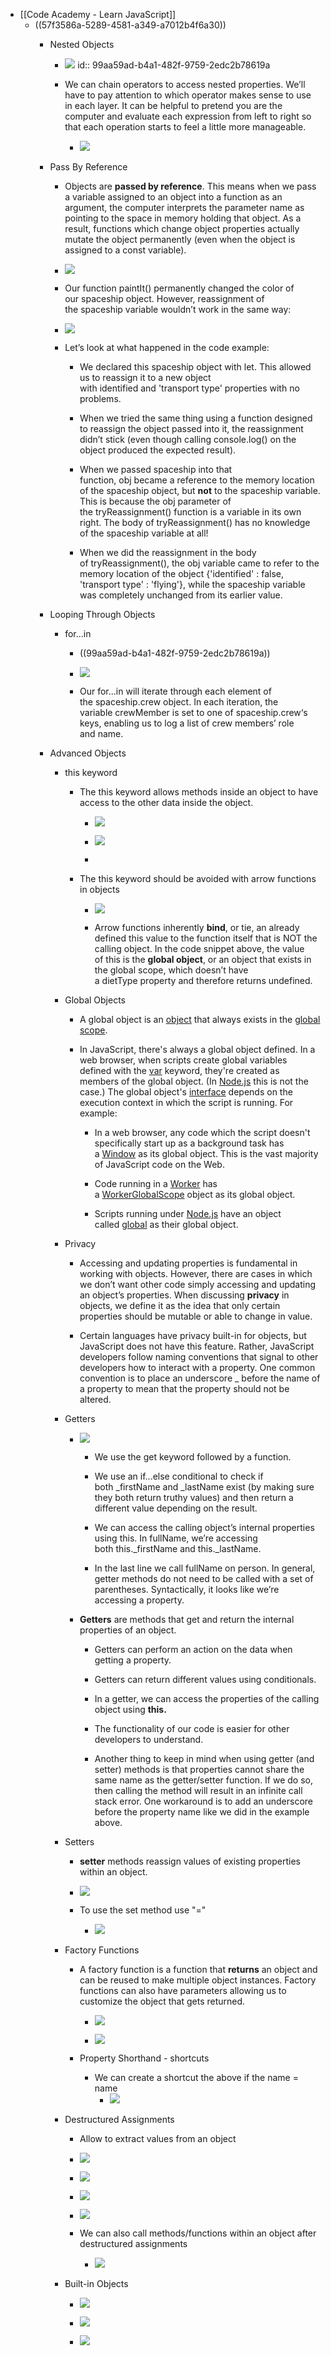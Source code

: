 - [[Code Academy - Learn JavaScript]]
	 - ((57f3586a-5289-4581-a349-a7012b4f6a30))
		 - Nested Objects
			 - ![](https://firebasestorage.googleapis.com/v0/b/firescript-577a2.appspot.com/o/imgs%2Fapp%2FReligion%2F4sT7xKkX3p.png?alt=media&token=fb5f457d-4067-4e42-bc68-33794dfd35e5)
id:: 99aa59ad-b4a1-482f-9759-2edc2b78619a

			 - We can chain operators to access nested properties. We’ll have to pay attention to which operator makes sense to use in each layer. It can be helpful to pretend you are the computer and evaluate each expression from left to right so that each operation starts to feel a little more manageable.
				 - ![](https://firebasestorage.googleapis.com/v0/b/firescript-577a2.appspot.com/o/imgs%2Fapp%2FReligion%2FlNfqGbr-1G.png?alt=media&token=a21d7de6-3603-4dda-b63b-b1ea838ff558)

		 - Pass By Reference
			 - Objects are __passed by reference__. This means when we pass a variable assigned to an object into a function as an argument, the computer interprets the parameter name as pointing to the space in memory holding that object. As a result, functions which change object properties actually mutate the object permanently (even when the object is assigned to a const variable).

			 - ![](https://firebasestorage.googleapis.com/v0/b/firescript-577a2.appspot.com/o/imgs%2Fapp%2FReligion%2F8mCsZkByYg.png?alt=media&token=57baff62-a19a-4ffb-bbd0-6b1415164709)

			 - Our function paintIt() permanently changed the color of our spaceship object. However, reassignment of the spaceship variable wouldn’t work in the same way:

			 - ![](https://firebasestorage.googleapis.com/v0/b/firescript-577a2.appspot.com/o/imgs%2Fapp%2FReligion%2FCK7uuk4w57.png?alt=media&token=317def61-1760-4be9-be27-0b2abd8685ff)

			 - Let’s look at what happened in the code example:
				 - We declared this spaceship object with let. This allowed us to reassign it to a new object with identified and 'transport type' properties with no problems.

				 - When we tried the same thing using a function designed to reassign the object passed into it, the reassignment didn’t stick (even though calling console.log() on the object produced the expected result).

				 - When we passed spaceship into that function, obj became a reference to the memory location of the spaceship object, but __not__ to the spaceship variable. This is because the obj parameter of the tryReassignment() function is a variable in its own right. The body of tryReassignment() has no knowledge of the spaceship variable at all!

				 - When we did the reassignment in the body of tryReassignment(), the obj variable came to refer to the memory location of the object {'identified' : false, 'transport type' : 'flying'}, while the spaceship variable was completely unchanged from its earlier value.

		 - Looping Through Objects
			 - for...in 
				 - ((99aa59ad-b4a1-482f-9759-2edc2b78619a))

				 - ![](https://firebasestorage.googleapis.com/v0/b/firescript-577a2.appspot.com/o/imgs%2Fapp%2FReligion%2FqSWKh07UIt.png?alt=media&token=fafa1c46-75a0-4736-bdb8-01a4c4a41b18)

				 - Our for...in will iterate through each element of the spaceship.crew object. In each iteration, the variable crewMember is set to one of spaceship.crew‘s keys, enabling us to log a list of crew members’ role and name.

		 - Advanced Objects
			 - this keyword
				 - The this keyword allows methods inside an object to have access to the other data inside the object.
					 - ![](https://firebasestorage.googleapis.com/v0/b/firescript-577a2.appspot.com/o/imgs%2Fapp%2FReligion%2FR8cZnZYemB.png?alt=media&token=a99b760b-f851-4c6e-8e01-14260548220d)

					 - ![](https://firebasestorage.googleapis.com/v0/b/firescript-577a2.appspot.com/o/imgs%2Fapp%2FReligion%2FYFyYHC2FcA.png?alt=media&token=7091fd9d-15f1-4bb9-99dc-52a252e7ffe9)

					 - 

				 - The this keyword should be avoided with arrow functions in objects
					 - ![](https://firebasestorage.googleapis.com/v0/b/firescript-577a2.appspot.com/o/imgs%2Fapp%2FReligion%2FItadwDfJRU.png?alt=media&token=3fdaddc5-ea9a-4c74-a49c-6e3067b0031e)

					 - Arrow functions inherently __bind__, or tie, an already defined this value to the function itself that is NOT the calling object. In the code snippet above, the value of this is the __global object__, or an object that exists in the global scope, which doesn’t have a dietType property and therefore returns undefined.

			 - Global Objects
				 - A global object is an [object](https://developer.mozilla.org/en-US/docs/Glossary/Object) that always exists in the [global scope](https://developer.mozilla.org/en-US/docs/Glossary/Global_scope).

				 - In JavaScript, there's always a global object defined. In a web browser, when scripts create global variables defined with the [var](https://developer.mozilla.org/en-US/docs/Web/JavaScript/Reference/Statements/var) keyword, they're created as members of the global object. (In [Node.js](https://developer.mozilla.org/en-US/docs/Glossary/Node.js) this is not the case.) The global object's [interface]() depends on the execution context in which the script is running. For example:
					 - In a web browser, any code which the script doesn't specifically start up as a background task has a [Window](https://developer.mozilla.org/en-US/docs/Web/API/Window) as its global object. This is the vast majority of JavaScript code on the Web.

					 - Code running in a [Worker](https://developer.mozilla.org/en-US/docs/Web/API/Worker) has a [WorkerGlobalScope](https://developer.mozilla.org/en-US/docs/Web/API/WorkerGlobalScope) object as its global object.

					 - Scripts running under [Node.js](https://developer.mozilla.org/en-US/docs/Glossary/Node.js) have an object called [global](https://nodejs.org/api/globals.html#globals_global) as their global object.

			 - Privacy
				 - Accessing and updating properties is fundamental in working with objects. However, there are cases in which we don’t want other code simply accessing and updating an object’s properties. When discussing __privacy__ in objects, we define it as the idea that only certain properties should be mutable or able to change in value.

				 - Certain languages have privacy built-in for objects, but JavaScript does not have this feature. Rather, JavaScript developers follow naming conventions that signal to other developers how to interact with a property. One common convention is to place an underscore _ before the name of a property to mean that the property should not be altered.

			 - Getters
				 - ![](https://firebasestorage.googleapis.com/v0/b/firescript-577a2.appspot.com/o/imgs%2Fapp%2FReligion%2FWnhB0Odk7_.png?alt=media&token=78cae89a-b38e-4a72-ace7-745a8c8f9888)
					 - We use the get keyword followed by a function.

					 - We use an if...else conditional to check if both _firstName and _lastName exist (by making sure they both return truthy values) and then return a different value depending on the result.

					 - We can access the calling object’s internal properties using this. In fullName, we’re accessing both this._firstName and this._lastName.

					 - In the last line we call fullName on person. In general, getter methods do not need to be called with a set of parentheses. Syntactically, it looks like we’re accessing a property.

				 - __Getters__ are methods that get and return the internal properties of an object.
					 - Getters can perform an action on the data when getting a property.

					 - Getters can return different values using conditionals.

					 - In a getter, we can access the properties of the calling object using __this.__

					 - The functionality of our code is easier for other developers to understand.

					 - Another thing to keep in mind when using getter (and setter) methods is that properties cannot share the same name as the getter/setter function. If we do so, then calling the method will result in an infinite call stack error. One workaround is to add an underscore before the property name like we did in the example above.

			 - Setters
				 - __setter__ methods reassign values of existing properties within an object.

				 - ![](https://firebasestorage.googleapis.com/v0/b/firescript-577a2.appspot.com/o/imgs%2Fapp%2FReligion%2FkRCmr1Jw6x.png?alt=media&token=23817d5d-7f5e-432a-95a4-7bbc32da7b96)

				 - To use the set method use "="
					 - ![](https://firebasestorage.googleapis.com/v0/b/firescript-577a2.appspot.com/o/imgs%2Fapp%2FReligion%2F1hqIqXFEsc.png?alt=media&token=1102a7ac-22b0-41e9-b282-6273675c9ee2)

			 - Factory Functions
				 - A factory function is a function that **returns** an object and can be reused to make multiple object instances. Factory functions can also have parameters allowing us to customize the object that gets returned.
					 - ![](https://firebasestorage.googleapis.com/v0/b/firescript-577a2.appspot.com/o/imgs%2Fapp%2FReligion%2Fk882LFK8xG.png?alt=media&token=c44685eb-9d06-4806-8ae0-7be32bca41aa)

					 - ![](https://firebasestorage.googleapis.com/v0/b/firescript-577a2.appspot.com/o/imgs%2Fapp%2FReligion%2FDTZ9Uwr5Tc.png?alt=media&token=f4d7a58d-fbc2-4f57-81bf-d1509cc9aa63)

				 - Property Shorthand - shortcuts
					 - We can create a shortcut the above if the name = name 
						 - ![](https://firebasestorage.googleapis.com/v0/b/firescript-577a2.appspot.com/o/imgs%2Fapp%2FReligion%2FIWEAqx6V-p.png?alt=media&token=c18e308b-54ed-4c13-9b11-ca856c0ced03)

			 - Destructured Assignments
				 - Allow to extract values from an object

				 - ![](https://firebasestorage.googleapis.com/v0/b/firescript-577a2.appspot.com/o/imgs%2Fapp%2FReligion%2F3nfTUqz1sV.png?alt=media&token=1d23b91a-7c7f-4b05-82e5-8a97a89c001e)

				 - ![](https://firebasestorage.googleapis.com/v0/b/firescript-577a2.appspot.com/o/imgs%2Fapp%2FReligion%2FLCbX4oR_wS.png?alt=media&token=9a4ed87d-e7b8-4781-b413-e0bc751fe438)

				 - ![](https://firebasestorage.googleapis.com/v0/b/firescript-577a2.appspot.com/o/imgs%2Fapp%2FReligion%2FCmIXJKAlDA.png?alt=media&token=96a7bbf0-b675-4b49-8186-8fd067c79203)

				 - ![](https://firebasestorage.googleapis.com/v0/b/firescript-577a2.appspot.com/o/imgs%2Fapp%2FReligion%2FOc_JD2XITS.png?alt=media&token=6b790ea9-05ba-4f32-94e0-5c67ff301acb)

				 - We can also call methods/functions within an object after destructured assignments
					 - ![](https://firebasestorage.googleapis.com/v0/b/firescript-577a2.appspot.com/o/imgs%2Fapp%2FReligion%2FwLVqj_FV1V.png?alt=media&token=75cb4c54-5a0b-4570-8166-b0807a08b511)

			 - Built-in Objects
				 - ![](https://firebasestorage.googleapis.com/v0/b/firescript-577a2.appspot.com/o/imgs%2Fapp%2FReligion%2FnPWiTvE01n.png?alt=media&token=698d9f2e-52d4-417a-aac6-2c0f9df72683)

				 - ![](https://firebasestorage.googleapis.com/v0/b/firescript-577a2.appspot.com/o/imgs%2Fapp%2FReligion%2FJbYo3AeiJW.png?alt=media&token=525d0fc2-c986-4919-84f8-cb545e7dca32)

				 - ![](https://firebasestorage.googleapis.com/v0/b/firescript-577a2.appspot.com/o/imgs%2Fapp%2FReligion%2Fync8mw47Nr.png?alt=media&token=3f7e85a8-7cd3-4a59-afb6-de9727df3038)

